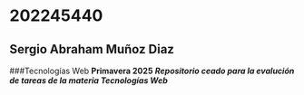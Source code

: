 # 202245440
## Sergio Abraham Muñoz Diaz
###Tecnologías Web
**Primavera 2025**
***Repositorio ceado para la evalución de tareas de la materia Tecnologías Web***
